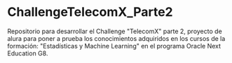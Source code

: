 # ChallengeTelecomX_Parte2
Repositorio para desarrollar el Challenge "TelecomX" parte 2, proyecto de alura para poner a prueba los conocimientos adquiridos en los cursos de la formación: "Estadísticas y Machine Learning" en el programa Oracle Next Education G8.
